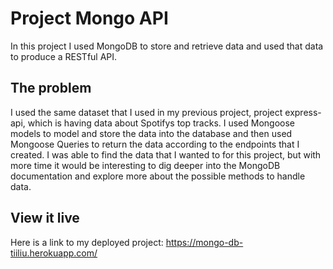 # Project Mongo API

In this project I used MongoDB to store and retrieve data and used that data to produce a RESTful API.

## The problem

I used the same dataset that I used in my previous project, project express-api, which is having data about Spotifys top tracks. I used Mongoose models to model and store the data into the database and then used Mongoose Queries to return the data according to the endpoints that I created.
I was able to find the data that I wanted to for this project, but with more time it would be interesting to dig deeper into the MongoDB documentation and explore more about the possible methods to handle data.

## View it live

Here is a link to my deployed project:
https://mongo-db-tiiliu.herokuapp.com/
